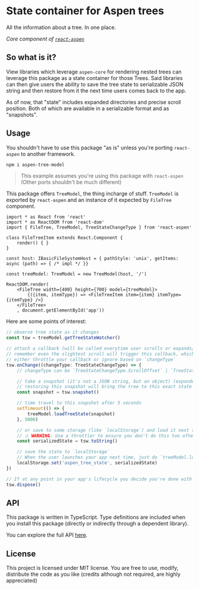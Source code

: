 # State container for Aspen trees

All the information about a tree. In one place.

*Core component of [`react-aspen`](https://github.com/neeksandhu/react-aspen)*

## So what is it?

View libraries which leverage `aspen-core` for rendering nested trees can leverage this package as a state container for those Trees. Said libraries can
then give users the ability to save the tree state to serializable JSON string and then restore from it the next time users comes back to the app.

As of now, that "state" includes expanded directories and precise scroll position. Both of which are available in a serializable format and as "snapshots".

## Usage

You shouldn't have to use this package "as is" unless you're porting `react-aspen` to another framework.

```bash
npm i aspen-tree-model
```

> This example assumes you're using this package with `react-aspen` (Other ports shouldn't be much different)

This package offers `TreeModel`, the thing incharge of stuff. `TreeModel` is exported by `react-aspen` and an instance of it expected by `FileTree` component.

```tsx
import * as React from 'react'
import * as ReactDOM from 'react-dom'
import { FileTree, TreeModel, TreeStateChangeType } from 'react-aspen'

class FileTreeItem extends React.Component {
    render() { }
}

const host: IBasicFileSystemHost = { pathStyle: 'unix', getItems: async (path) => { /* impl */ }}

const treeModel: TreeModel = new TreeModel(host, '/')

ReactDOM.render(
    <FileTree width={400} height={700} model={treeModel}>
        {({item, itemType}) => <FileTreeItem item={item} itemType={itemType} />}
    </FileTree>
    , document.getElementById('app'))
```

Here are some points of interest:

```typescript
// observe tree state as it changes
const tsw = treeModel.getTreeStateWatcher()

// attach a callback (will be called everytime user scrolls or expands/collapses a directory)
// remember even the slightest scroll will trigger this callback, which can lead to performance issues
// either throttle your callback or ignore based on `changeType`
tsw.onChange((changeType: TreeStateChangeType) => {
    // changeType can be `TreeStateChangeType.ScrollOffset` | `TreeStateChangeType.DirExpansionState` | `TreeStateChangeType.PathsUpdated`

    // take a snapshot (it's not a JSON string, but an object) (expanded directories + scroll position))
    // restoring this snapshot will bring the tree to this exact state (overiding the alterations made by user)
    const snapshot = tsw.snapshot()

    // time travel to this snapshot after 5 seconds
    setTimeout(() => {
        treeModel.loadTreeState(snapshot)
    }, 5000)

    // or save to some storage (like `localStorage`) and load it next time the user launches your app
    // ⚠ WARNING: Use a throttler to ensure you don't do this too often (every scroll will trigger `onChange` callback)
    const serializedState = tsw.toString()

    // save the state to `localStorage`
    // When the user launches your app next time, just do `treeModel.loadTreeState(localStorage.get('aspen_tree_state'))`
    localStorage.set('aspen_tree_state', serializedState) 
})

// If at any point in your app's lifecycle you decide you're done with the watcher, remember to purge it properly
tsw.dispose()

```

## API

This package is written in TypeScript. Type definitions are included when you install this package (directly or indirectly through a dependent library).

You can explore the full API [here](https://neeksandhu.github.io/aspen-tree-model).

## License

This project is licensed under MIT license. You are free to use, modify, distribute the code as you like (credits although not required, are highly appreciated)
